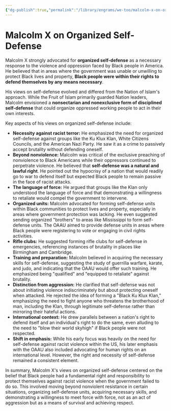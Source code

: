 ```yaml
---
{"dg-publish":true,"permalink":"/library/engrams/we-too/malcolm-x-on-organized-self-defense/","tags":["DC/Apocalypse"]}
---
```


# Malcolm X on Organized Self-Defense
Malcolm X strongly advocated for **organized self-defense** as a necessary response to the violence and oppression faced by Black people in America. He believed that in areas where the government was unable or unwilling to protect Black lives and property, **Black people were within their rights to defend themselves by any means necessary**.

His views on self-defense evolved and differed from the Nation of Islam's approach. While the Fruit of Islam primarily guarded Nation leaders, Malcolm envisioned a **nonsectarian and nonexclusive form of disciplined self-defense** that could organize oppressed working people to act in their own interests.

Key aspects of his views on organized self-defense include:

- **Necessity against racist terror:** He emphasized the need for organized self-defense against groups like the Ku Klux Klan, White Citizens Councils, and the American Nazi Party. He saw it as a crime to passively accept brutality without defending oneself.
- **Beyond nonviolence:** Malcolm was critical of the exclusive preaching of nonviolence to Black Americans while their oppressors continued to perpetrate violence. He believed that **self-defense was a natural and lawful right**. He pointed out the hypocrisy of a nation that would readily go to war to defend itself but expected Black people to remain passive in the face of racist attacks.
- **The language of force:** He argued that groups like the Klan only understood the language of force and that demonstrating a willingness to retaliate would compel the government to intervene.
- **Organized units:** Malcolm advocated for forming self-defense units within Black communities to protect lives and property, especially in areas where government protection was lacking. He even suggested sending organized "brothers" to areas like Mississippi to form self-defense units. The OAAU aimed to provide defense units in areas where Black people were registering to vote or engaging in civil rights activities.
- **Rifle clubs:** He suggested forming rifle clubs for self-defense in emergencies, referencing instances of brutality in places like Birmingham and Cambridge.
- **Training and preparation:** Malcolm believed in acquiring the necessary skills for self-defense, suggesting the study of guerrilla warfare, karate, and judo, and indicating that the OAAU would offer such training. He emphasized being "qualified" and "equipped to retaliate" against brutality.
- **Distinction from aggression:** He clarified that self-defense was not about initiating violence indiscriminately but about protecting oneself when attacked. He rejected the idea of forming a "Black Ku Klux Klan," emphasizing the need to fight anyone who threatens the brotherhood of man, including the Klan, through legitimate self-defense rather than mirroring their hateful actions.
- **International context:** He drew parallels between a nation's right to defend itself and an individual's right to do the same, even alluding to the need to "blow their world skyhigh" if Black people were not respected.
- **Shift in emphasis:** While his early focus was heavily on the need for self-defense against racist violence within the US, his later emphasis with the OAAU also included advocating for human rights on an international level. However, the right and necessity of self-defense remained a consistent element.

In summary, Malcolm X's views on organized self-defense centered on the belief that Black people had a fundamental right and responsibility to protect themselves against racist violence when the government failed to do so. This involved moving beyond nonviolent resistance in certain situations, organizing self-defense units, acquiring necessary skills, and demonstrating a willingness to meet force with force, not as an act of aggression but as a means of survival and achieving respect.
